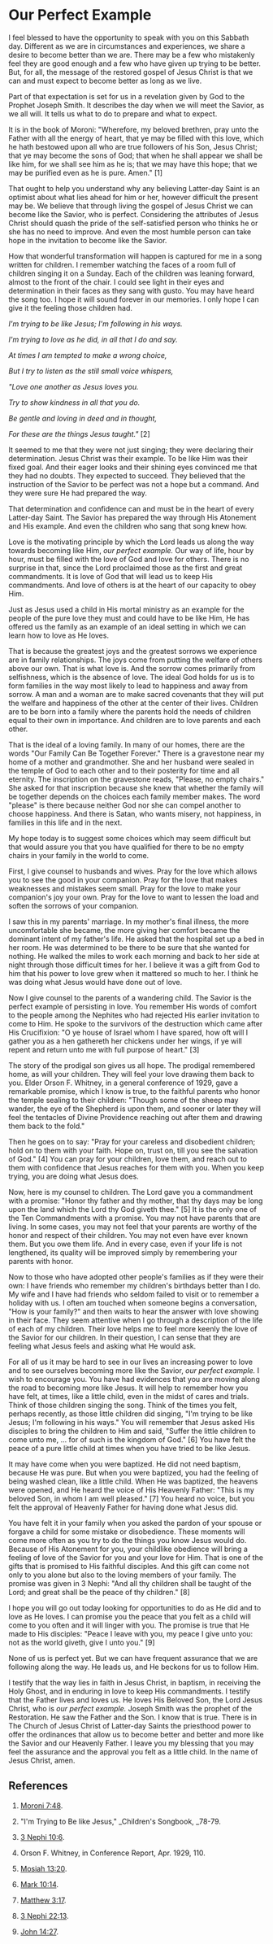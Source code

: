 # Our Perfect Example

I feel blessed to have the opportunity to speak with you on this Sabbath day.
Different as we are in circumstances and experiences, we share a desire to
become better than we are. There may be a few who mistakenly feel they are
good enough and a few who have given up trying to be better. But, for all, the
message of the restored gospel of Jesus Christ is that we can and must expect
to become better as long as we live.

Part of that expectation is set for us in a revelation given by God to the
Prophet Joseph Smith. It describes the day when we will meet the Savior, as we
all will. It tells us what to do to prepare and what to expect.

It is in the book of Moroni: "Wherefore, my beloved brethren, pray unto the
Father with all the energy of heart, that ye may be filled with this love,
which he hath bestowed upon all who are true followers of his Son, Jesus
Christ; that ye may become the sons of God; that when he shall appear we shall
be like him, for we shall see him as he is; that we may have this hope; that
we may be purified even as he is pure. Amen." [1]

That ought to help you understand why any believing Latter-day Saint is an
optimist about what lies ahead for him or her, however difficult the present
may be. We believe that through living the gospel of Jesus Christ we can
become like the Savior, who is perfect. Considering the attributes of Jesus
Christ should quash the pride of the self-satisfied person who thinks he or
she has no need to improve. And even the most humble person can take hope in
the invitation to become like the Savior.

How that wonderful transformation will happen is captured for me in a song
written for children. I remember watching the faces of a room full of children
singing it on a Sunday. Each of the children was leaning forward, almost to
the front of the chair. I could see light in their eyes and determination in
their faces as they sang with gusto. You may have heard the song too. I hope
it will sound forever in our memories. I only hope I can give it the feeling
those children had.

_I'm trying to be like Jesus; I'm following in his ways._

_I'm trying to love as he did, in all that I do and say._

_At times I am tempted to make a wrong choice,_

_But I try to listen as the still small voice whispers,_

_"Love one another as Jesus loves you._

_Try to show kindness in all that you do._

_Be gentle and loving in deed and in thought,_

_For these are the things Jesus taught."_ [2]

It seemed to me that they were not just singing; they were declaring their
determination. Jesus Christ was their example. To be like Him was their fixed
goal. And their eager looks and their shining eyes convinced me that they had
no doubts. They expected to succeed. They believed that the instruction of the
Savior to be perfect was not a hope but a command. And they were sure He had
prepared the way.

That determination and confidence can and must be in the heart of every
Latter-day Saint. The Savior has prepared the way through His Atonement and
His example. And even the children who sang that song knew how.

Love is the motivating principle by which the Lord leads us along the way
towards becoming like Him, _our perfect example._ Our way of life, hour by
hour, must be filled with the love of God and love for others. There is no
surprise in that, since the Lord proclaimed those as the first and great
commandments. It is love of God that will lead us to keep His commandments.
And love of others is at the heart of our capacity to obey Him.

Just as Jesus used a child in His mortal ministry as an example for the people
of the pure love they must and could have to be like Him, He has offered us
the family as an example of an ideal setting in which we can learn how to love
as He loves.

That is because the greatest joys and the greatest sorrows we experience are
in family relationships. The joys come from putting the welfare of others
above our own. That is what love is. And the sorrow comes primarily from
selfishness, which is the absence of love. The ideal God holds for us is to
form families in the way most likely to lead to happiness and away from
sorrow. A man and a woman are to make sacred covenants that they will put the
welfare and happiness of the other at the center of their lives. Children are
to be born into a family where the parents hold the needs of children equal to
their own in importance. And children are to love parents and each other.

That is the ideal of a loving family. In many of our homes, there are the
words "Our Family Can Be Together Forever." There is a gravestone near my home
of a mother and grandmother. She and her husband were sealed in the temple of
God to each other and to their posterity for time and all eternity. The
inscription on the gravestone reads, "Please, no empty chairs." She asked for
that inscription because she knew that whether the family will be together
depends on the choices each family member makes. The word "please" is there
because neither God nor she can compel another to choose happiness. And there
is Satan, who wants misery, not happiness, in families in this life and in the
next.

My hope today is to suggest some choices which may seem difficult but that
would assure you that you have qualified for there to be no empty chairs in
your family in the world to come.

First, I give counsel to husbands and wives. Pray for the love which allows
you to see the good in your companion. Pray for the love that makes weaknesses
and mistakes seem small. Pray for the love to make your companion's joy your
own. Pray for the love to want to lessen the load and soften the sorrows of
your companion.

I saw this in my parents' marriage. In my mother's final illness, the more
uncomfortable she became, the more giving her comfort became the dominant
intent of my father's life. He asked that the hospital set up a bed in her
room. He was determined to be there to be sure that she wanted for nothing. He
walked the miles to work each morning and back to her side at night through
those difficult times for her. I believe it was a gift from God to him that
his power to love grew when it mattered so much to her. I think he was doing
what Jesus would have done out of love.

Now I give counsel to the parents of a wandering child. The Savior is the
perfect example of persisting in love. You remember His words of comfort to
the people among the Nephites who had rejected His earlier invitation to come
to Him. He spoke to the survivors of the destruction which came after His
Crucifixion: "O ye house of Israel whom I have spared, how oft will I gather
you as a hen gathereth her chickens under her wings, if ye will repent and
return unto me with full purpose of heart." [3]

The story of the prodigal son gives us all hope. The prodigal remembered home,
as will your children. They will feel your love drawing them back to you.
Elder Orson F. Whitney, in a general conference of 1929, gave a remarkable
promise, which I know is true, to the faithful parents who honor the temple
sealing to their children: "Though some of the sheep may wander, the eye of
the Shepherd is upon them, and sooner or later they will feel the tentacles of
Divine Providence reaching out after them and drawing them back to the fold."

Then he goes on to say: "Pray for your careless and disobedient children; hold
on to them with your faith. Hope on, trust on, till you see the salvation of
God." [4]  You can pray for your children, love them, and reach out to them
with confidence that Jesus reaches for them with you. When you keep trying,
you are doing what Jesus does.

Now, here is my counsel to children. The Lord gave you a commandment with a
promise: "Honor thy father and thy mother, that thy days may be long upon the
land which the Lord thy God giveth thee." [5]  It is the only one of the Ten
Commandments with a promise. You may not have parents that are living. In some
cases, you may not feel that your parents are worthy of the honor and respect
of their children. You may not even have ever known them. But you owe them
life. And in every case, even if your life is not lengthened, its quality will
be improved simply by remembering your parents with honor.

Now to those who have adopted other people's families as if they were their
own: I have friends who remember my children's birthdays better than I do. My
wife and I have had friends who seldom failed to visit or to remember a
holiday with us. I often am touched when someone begins a conversation, "How
is your family?" and then waits to hear the answer with love showing in their
face. They seem attentive when I go through a description of the life of each
of my children. Their love helps me to feel more keenly the love of the Savior
for our children. In their question, I can sense that they are feeling what
Jesus feels and asking what He would ask.

For all of us it may be hard to see in our lives an increasing power to love
and to see ourselves becoming more like the Savior, _our perfect example._ I
wish to encourage you. You have had evidences that you are moving along the
road to becoming more like Jesus. It will help to remember how you have felt,
at times, like a little child, even in the midst of cares and trials. Think of
those children singing the song. Think of the times you felt, perhaps
recently, as those little children did singing, "I'm trying to be like Jesus;
I'm following in his ways." You will remember that Jesus asked His disciples
to bring the children to Him and said, "Suffer the little children to come
unto me, ... for of such is the kingdom of God." [6]  You have felt the peace of
a pure little child at times when you have tried to be like Jesus.

It may have come when you were baptized. He did not need baptism, because He
was pure. But when you were baptized, you had the feeling of being washed
clean, like a little child. When He was baptized, the heavens were opened, and
He heard the voice of His Heavenly Father: "This is my beloved Son, in whom I
am well pleased." [7]  You heard no voice, but you felt the approval of
Heavenly Father for having done what Jesus did.

You have felt it in your family when you asked the pardon of your spouse or
forgave a child for some mistake or disobedience. These moments will come more
often as you try to do the things you know Jesus would do. Because of His
Atonement for you, your childlike obedience will bring a feeling of love of
the Savior for you and your love for Him. That is one of the gifts that is
promised to His faithful disciples. And this gift can come not only to you
alone but also to the loving members of your family. The promise was given in
3 Nephi: "And all thy children shall be taught of the Lord; and great shall be
the peace of thy children." [8]

I hope you will go out today looking for opportunities to do as He did and to
love as He loves. I can promise you the peace that you felt as a child will
come to you often and it will linger with you. The promise is true that He
made to His disciples: "Peace I leave with you, my peace I give unto you: not
as the world giveth, give I unto you." [9]

None of us is perfect yet. But we can have frequent assurance that we are
following along the way. He leads us, and He beckons for us to follow Him.

I testify that the way lies in faith in Jesus Christ, in baptism, in receiving
the Holy Ghost, and in enduring in love to keep His commandments. I testify
that the Father lives and loves us. He loves His Beloved Son, the Lord Jesus
Christ, who is _our perfect example._ Joseph Smith was the prophet of the
Restoration. He saw the Father and the Son. I know that is true. There is in
The Church of Jesus Christ of Latter-day Saints the priesthood power to offer
the ordinances that allow us to become better and better and more like the
Savior and our Heavenly Father. I leave you my blessing that you may feel the
assurance and the approval you felt as a little child. In the name of Jesus
Christ, amen.

## References

  1.   [Moroni 7:48](https://www.lds.org/scriptures/bofm/moro/7.48?lang=eng#47).

  2.  "I'm Trying to Be like Jesus," _Children's Songbook, _78-79.

  3.   [3 Nephi 10:6](https://www.lds.org/scriptures/bofm/3-ne/10.6?lang=eng#5).

  4.  Orson F. Whitney, in Conference Report, Apr. 1929, 110.

  5.   [Mosiah 13:20](https://www.lds.org/scriptures/bofm/mosiah/13.20?lang=eng#19).

  6.   [Mark 10:14](https://www.lds.org/scriptures/nt/mark/10.14?lang=eng#13).

  7.   [Matthew 3:17](https://www.lds.org/scriptures/nt/matt/3.17?lang=eng#16).

  8.   [3 Nephi 22:13](https://www.lds.org/scriptures/bofm/3-ne/22.13?lang=eng#12).

  9.   [John 14:27](https://www.lds.org/scriptures/nt/john/14.27?lang=eng#26).


